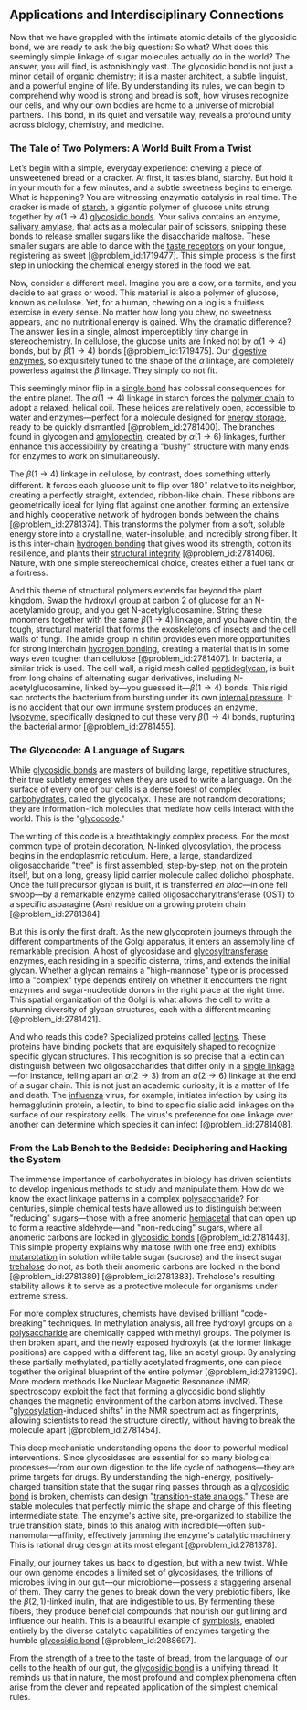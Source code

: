 ## Applications and Interdisciplinary Connections

Now that we have grappled with the intimate atomic details of the glycosidic bond, we are ready to ask the big question: So what? What does this seemingly simple linkage of sugar molecules actually *do* in the world? The answer, you will find, is astonishingly vast. The glycosidic bond is not just a minor detail of [organic chemistry](@article_id:137239); it is a master architect, a subtle linguist, and a powerful engine of life. By understanding its rules, we can begin to comprehend why wood is strong and bread is soft, how viruses recognize our cells, and why our own bodies are home to a universe of microbial partners. This bond, in its quiet and versatile way, reveals a profound unity across biology, chemistry, and medicine.

### The Tale of Two Polymers: A World Built From a Twist

Let’s begin with a simple, everyday experience: chewing a piece of unsweetened bread or a cracker. At first, it tastes bland, starchy. But hold it in your mouth for a few minutes, and a subtle sweetness begins to emerge. What is happening? You are witnessing enzymatic catalysis in real time. The cracker is made of [starch](@article_id:153113), a gigantic polymer of glucose units strung together by $\alpha(1\rightarrow4)$ [glycosidic bonds](@article_id:168521). Your saliva contains an enzyme, [salivary amylase](@article_id:148948), that acts as a molecular pair of scissors, snipping these bonds to release smaller sugars like the disaccharide maltose. These smaller sugars are able to dance with the [taste receptors](@article_id:163820) on your tongue, registering as sweet [@problem_id:1719477]. This simple process is the first step in unlocking the chemical energy stored in the food we eat.

Now, consider a different meal. Imagine you are a cow, or a termite, and you decide to eat grass or wood. This material is also a polymer of glucose, known as cellulose. Yet, for a human, chewing on a log is a fruitless exercise in every sense. No matter how long you chew, no sweetness appears, and no nutritional energy is gained. Why the dramatic difference? The answer lies in a single, almost imperceptibly tiny change in stereochemistry. In cellulose, the glucose units are linked not by $\alpha(1\rightarrow4)$ bonds, but by $\beta(1\rightarrow4)$ bonds [@problem_id:1719475]. Our [digestive enzymes](@article_id:163206), so exquisitely tuned to the shape of the $\alpha$ linkage, are completely powerless against the $\beta$ linkage. They simply do not fit.

This seemingly minor flip in a [single bond](@article_id:188067) has colossal consequences for the entire planet. The $\alpha(1\rightarrow4)$ linkage in starch forces the [polymer chain](@article_id:200881) to adopt a relaxed, helical coil. These helices are relatively open, accessible to water and enzymes—perfect for a molecule designed for [energy storage](@article_id:264372), ready to be quickly dismantled [@problem_id:2781400]. The branches found in glycogen and [amylopectin](@article_id:163945), created by $\alpha(1\rightarrow6)$ linkages, further enhance this accessibility by creating a "bushy" structure with many ends for enzymes to work on simultaneously.

The $\beta(1\rightarrow4)$ linkage in cellulose, by contrast, does something utterly different. It forces each glucose unit to flip over $180^\circ$ relative to its neighbor, creating a perfectly straight, extended, ribbon-like chain. These ribbons are geometrically ideal for lying flat against one another, forming an extensive and highly cooperative network of hydrogen bonds between the chains [@problem_id:2781374]. This transforms the polymer from a soft, soluble energy store into a crystalline, water-insoluble, and incredibly strong fiber. It is this inter-chain [hydrogen bonding](@article_id:142338) that gives wood its strength, cotton its resilience, and plants their [structural integrity](@article_id:164825) [@problem_id:2781406]. Nature, with one simple stereochemical choice, creates either a fuel tank or a fortress.

And this theme of structural polymers extends far beyond the plant kingdom. Swap the hydroxyl group at carbon $2$ of glucose for an N-acetylamido group, and you get N-acetylglucosamine. String these monomers together with the same $\beta(1\rightarrow4)$ linkage, and you have chitin, the tough, structural material that forms the exoskeletons of insects and the cell walls of fungi. The amide group in chitin provides even more opportunities for strong interchain [hydrogen bonding](@article_id:142338), creating a material that is in some ways even tougher than cellulose [@problem_id:2781407]. In bacteria, a similar trick is used. The cell wall, a rigid mesh called [peptidoglycan](@article_id:146596), is built from long chains of alternating sugar derivatives, including N-acetylglucosamine, linked by—you guessed it—$\beta(1\rightarrow4)$ bonds. This rigid sac protects the bacterium from bursting under its own [internal pressure](@article_id:153202). It is no accident that our own immune system produces an enzyme, [lysozyme](@article_id:165173), specifically designed to cut these very $\beta(1\rightarrow4)$ bonds, rupturing the bacterial armor [@problem_id:2781455].

### The Glycocode: A Language of Sugars

While [glycosidic bonds](@article_id:168521) are masters of building large, repetitive structures, their true subtlety emerges when they are used to write a language. On the surface of every one of our cells is a dense forest of complex [carbohydrates](@article_id:145923), called the glycocalyx. These are not random decorations; they are information-rich molecules that mediate how cells interact with the world. This is the "[glycocode](@article_id:155084)."

The writing of this code is a breathtakingly complex process. For the most common type of protein decoration, N-linked glycosylation, the process begins in the endoplasmic reticulum. Here, a large, standardized oligosaccharide "tree" is first assembled, step-by-step, not on the protein itself, but on a long, greasy lipid carrier molecule called dolichol phosphate. Once the full precursor glycan is built, it is transferred *en bloc*—in one fell swoop—by a remarkable enzyme called oligosaccharyltransferase (OST) to a specific asparagine (Asn) residue on a growing protein chain [@problem_id:2781384].

But this is only the first draft. As the new glycoprotein journeys through the different compartments of the Golgi apparatus, it enters an assembly line of remarkable precision. A host of glycosidase and [glycosyltransferase](@article_id:154859) enzymes, each residing in a specific cisterna, trims, and extends the initial glycan. Whether a glycan remains a "high-mannose" type or is processed into a "complex" type depends entirely on whether it encounters the right enzymes and sugar-nucleotide donors in the right place at the right time. This spatial organization of the Golgi is what allows the cell to write a stunning diversity of glycan structures, each with a different meaning [@problem_id:2781421].

And who reads this code? Specialized proteins called [lectins](@article_id:178050). These proteins have binding pockets that are exquisitely shaped to recognize specific glycan structures. This recognition is so precise that a lectin can distinguish between two oligosaccharides that differ only in a [single linkage](@article_id:634923)—for instance, telling apart an $\alpha(2\rightarrow3)$ from an $\alpha(2\rightarrow6)$ linkage at the end of a sugar chain. This is not just an academic curiosity; it is a matter of life and death. The [influenza](@article_id:189892) virus, for example, initiates infection by using its hemagglutinin protein, a lectin, to bind to specific sialic acid linkages on the surface of our respiratory cells. The virus's preference for one linkage over another can determine which species it can infect [@problem_id:2781408].

### From the Lab Bench to the Bedside: Deciphering and Hacking the System

The immense importance of carbohydrates in biology has driven scientists to develop ingenious methods to study and manipulate them. How do we know the exact linkage patterns in a complex [polysaccharide](@article_id:170789)? For centuries, simple chemical tests have allowed us to distinguish between "reducing" sugars—those with a free anomeric [hemiacetal](@article_id:194383) that can open up to form a reactive aldehyde—and "non-reducing" sugars, where all anomeric carbons are locked in [glycosidic bonds](@article_id:168521) [@problem_id:2781443]. This simple property explains why maltose (with one free end) exhibits [mutarotation](@article_id:155870) in solution while table sugar (sucrose) and the insect sugar [trehalose](@article_id:148212) do not, as both their anomeric carbons are locked in the bond [@problem_id:2781389] [@problem_id:2781383]. Trehalose's resulting stability allows it to serve as a protective molecule for organisms under extreme stress.

For more complex structures, chemists have devised brilliant "code-breaking" techniques. In methylation analysis, all free hydroxyl groups on a [polysaccharide](@article_id:170789) are chemically capped with methyl groups. The polymer is then broken apart, and the newly exposed hydroxyls (at the former linkage positions) are capped with a different tag, like an acetyl group. By analyzing these partially methylated, partially acetylated fragments, one can piece together the original blueprint of the entire polymer [@problem_id:2781390]. More modern methods like Nuclear Magnetic Resonance (NMR) spectroscopy exploit the fact that forming a glycosidic bond slightly changes the magnetic environment of the carbon atoms involved. These "[glycosylation](@article_id:163043)-induced shifts" in the NMR spectrum act as fingerprints, allowing scientists to read the structure directly, without having to break the molecule apart [@problem_id:2781454].

This deep mechanistic understanding opens the door to powerful medical interventions. Since glycosidases are essential for so many biological processes—from our own digestion to the life cycle of pathogens—they are prime targets for drugs. By understanding the high-energy, positively-charged transition state that the sugar ring passes through as a [glycosidic bond](@article_id:143034) is broken, chemists can design "[transition-state analogs](@article_id:162557)." These are stable molecules that perfectly mimic the shape and charge of this fleeting intermediate state. The enzyme's active site, pre-organized to stabilize the true transition state, binds to this analog with incredible—often sub-nanomolar—affinity, effectively jamming the enzyme's catalytic machinery. This is rational drug design at its most elegant [@problem_id:2781378].

Finally, our journey takes us back to digestion, but with a new twist. While our own genome encodes a limited set of glycosidases, the trillions of microbes living in our gut—our microbiome—possess a staggering arsenal of them. They carry the genes to break down the very prebiotic fibers, like the $\beta(2,1)$-linked inulin, that are indigestible to us. By fermenting these fibers, they produce beneficial compounds that nourish our gut lining and influence our health. This is a beautiful example of [symbiosis](@article_id:141985), enabled entirely by the diverse catalytic capabilities of enzymes targeting the humble [glycosidic bond](@article_id:143034) [@problem_id:2088697].

From the strength of a tree to the taste of bread, from the language of our cells to the health of our gut, the [glycosidic bond](@article_id:143034) is a unifying thread. It reminds us that in nature, the most profound and complex phenomena often arise from the clever and repeated application of the simplest chemical rules.